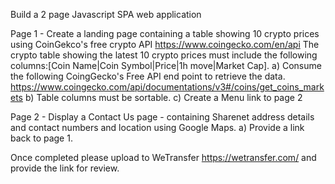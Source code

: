 Build a 2 page Javascript SPA web application

Page 1 - Create a landing page containing a table showing 10 crypto prices using CoinGekco's free crypto API https://www.coingecko.com/en/api
         The crypto table showing the latest 10 crypto prices must include the following columns:[Coin Name|Coin Symbol|Price|1h move|Market Cap].
           a) Consume the following CoingGecko's Free API end point to retrieve the data.
               https://www.coingecko.com/api/documentations/v3#/coins/get_coins_markets
            b) Table columns must be sortable.
            c) Create a Menu link to page 2

Page 2 - Display a Contact Us page - containing Sharenet address details and contact numbers and location using Google Maps.
           a) Provide a link back to page 1.
 
Once completed please upload to WeTransfer https://wetransfer.com/ and provide the link for review.